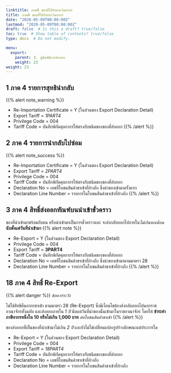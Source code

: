 ```yaml
---
linktitle: ภาค4 ของที่ได้รับยกเว้นอากร
title: ภาค4 ของที่ได้รับยกเว้นอากร
date: "2020-05-09T00:00:00Z"
lastmod: "2020-05-09T00:00:00Z"
draft: false  # Is this a draft? true/false
toc: true  # Show table of contents? true/false
type: docs  # Do not modify.

menu:
  export:
    parent: 3. คู่มือพิธีการส่งออก
    weight: 23
weight: 23
---
```


## 1 ภาค 4 รายการสุทธินำกลับ  

{{% alert note_warning %}}
- Re-Importation Certificate = Y (ในส่วนของ Export Declaration Detail)
- Export Tariff = *1PART4*
- Privilege Code = 004
- Tariff Code = บันทึกพิกัดศุลกากรให้ตรงกับชนิดของของที่ส่งออก
{{% /alert %}}

## 2 ภาค 4 รายการนำกลับไปซ่อม  

{{% alert note_success %}}
- Re-Importation Certificate = Y (ในส่วนของ Export Declaration Detail)
- Export Tariff = *2PART4*
- Privilege Code = 004
- Tariff Code = บันทึกพิกัดศุลกากรให้ตรงกับชนิดของของที่ส่งออก
- Declaration No = เลขที่ใบขนสินค้าขาเข้าที่อ้างถึง ซึ่งนําของเข้ามาครั้งแรก
- Declaration Line Number = รายการในใบขนสินค้าขาเข้าที่อ้างถึง
{{% /alert %}}


## 3 ภาค 4 สิทธิ์ส่งออกทัณฑ์บนนําเข้าชั่วคราว

ของที่นําเข้ามาพร้อมกับตน หรือนําเข้ามาเป็นการชั่วคราวและ จะส่งกลับออกไปภายใน*ไม่เกินหกเดือน* **นับตั้งแต่วันที่นําเข้ามา**
{{% alert note %}}
- Re-Export = Y (ในส่วนของ Export Declaration Detail)
- Privilege Code = 004
- Export Tariff = **3PART4**
- Tariff Code = บันทึกพิกัดศุลกากรให้ตรงกับชนิดของของที่ส่งออก
- Declaration No = เลขที่ใบขนสินค้าขาเข้าที่อ้างถึง ซึ่งนําของเข้ามาตามมาตรา 28
- Declaration Line Number = รายการในใบขนสินค้าขาเข้าที่อ้างถึง
{{% /alert %}}

## 18 ภาค 4 สิทธิ์ Re-Export

{{% alert danger %}}
*ข้อควรระวัง*

ไม่ใช่สิทธิคืนอากรขาเข้า ตามมาตรา 28  (Re-Export) ซึ่งมีเงื่อนไขต้องส่งกลับออกไปนอกราชอาณาจักรทั้งฉบับ และส่งออกภายใน *1 ปี* นับแต่วันที่นำของนั้นเข้ามาในราชอาณาจักร โดยให้ **ชำระค่าภาษีอากรหนึ่งใน 10 หรือไม่เกิน 1,000 บาท** _ต่อใบขนสินค้าขาเข้า_ 
{{% /alert %}}

ของส่งออกที่เป็นของที่นําเข้ามาไม่เกิน *2 ปี* และยังไม่ได้เปลี่ยนแปลงรูปร่างลักษณะแต่ประการใด

- Re-Export = Y (ในส่วนของ Export Declaration Detail)
- Privilege Code = 004
- Export Tariff = *18PART4*
- Tariff Code = บันทึกพิกัดศุลกากรให้ตรงกับชนิดของของที่ส่งออก
- Declaration No = เลขที่ใบขนสินค้าขาเข้าที่อ้างถึง
- Declaration Line Number = รายการในใบขนสินค้าขาเข้าที่อ้างถึง





